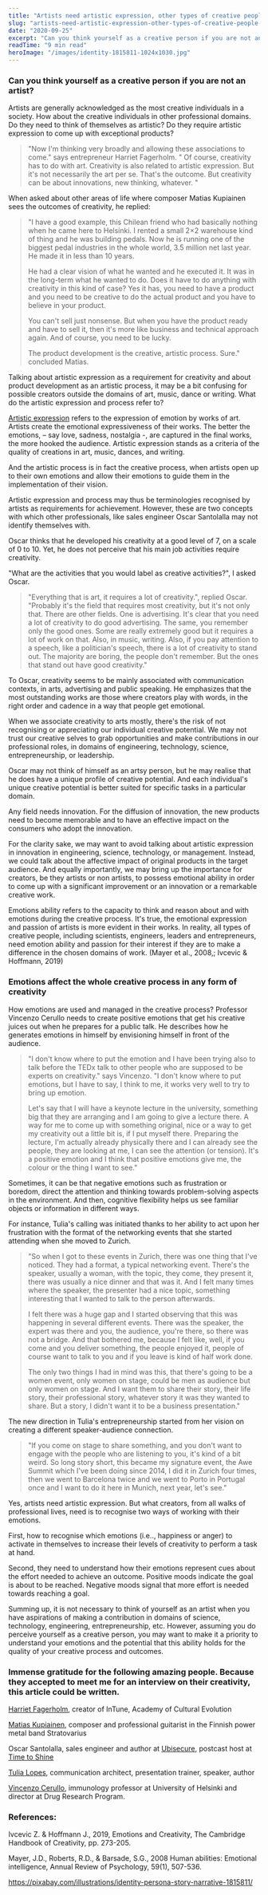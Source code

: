 ```yaml
---
title: "Artists need artistic expression, other types of creative people need emotion abilities in the creative process"
slug: "artists-need-artistic-expression-other-types-of-creative-people-need-emotion-abilities-in-the-creative-process"
date: "2020-09-25"
excerpt: "Can you think yourself as a creative person if you are not an artist? Artists are generally acknowledged as the most creative individuals in a society. How about the creative individuals in other professional domains. Do they need to think of themselves as artistic? Do they require artistic expression to come up with exceptional products?"
readTime: "9 min read"
heroImage: "/images/identity-1815811-1024x1030.jpg"
---
```


### Can you think yourself as a creative person if you are not an artist?

Artists are generally acknowledged as the most creative individuals in a society. How about the creative individuals in other professional domains. Do they need to think of themselves as artistic? Do they require artistic expression to come up with exceptional products?

> "Now I'm thinking very broadly and allowing these associations to come." says entrepreneur Harriet Fagerholm. " Of course, creativity has to do with art. Creativity is also related to artistic expression. But it's not necessarily the art per se. That's the outcome. But creativity can be about innovations, new thinking, whatever. "

When asked about other areas of life where composer Matias Kupiainen sees the outcomes of creativity, he replied:

> "I have a good example, this Chilean friend who had basically nothing when he came here to Helsinki. I rented a small 2×2 warehouse kind of thing and he was building pedals. Now he is running one of the biggest pedal industries in the whole world, 3.5 million net last year. He made it in less than 10 years.
>
> He had a clear vision of what he wanted and he executed it. It was in the long-term what he wanted to do. Does it have to do anything with creativity in this kind of case? Yes it has, you need to have a product and you need to be creative to do the actual product and you have to believe in your product.
>
> You can't sell just nonsense. But when you have the product ready and have to sell it, then it's more like business and technical approach again. And of course, you need to be lucky.
>
> The product development is the creative, artistic process. Sure." concluded Matias.

Talking about artistic expression as a requirement for creativity and about product development as an artistic process, it may be a bit confusing for possible creators outside the domains of art, music, dance or writing. What do the artistic expression and process refer to?

[Artistic expression](https://www.rep.routledge.com/articles/thematic/artistic-expression/v-1) refers to the expression of emotion by works of art. Artists create the emotional expressiveness of their works. The better the emotions, – say love, sadness, nostalgia -, are captured in the final works, the more hooked the audience. Artistic expression stands as a criteria of the quality of creations in art, music, dances, and writing.

And the artistic process is in fact the creative process, when artists open up to their own emotions and allow their emotions to guide them in the implementation of their vision.

Artistic expression and process may thus be terminologies recognised by artists as requirements for achievement. However, these are two concepts with which other professionals, like sales engineer Oscar Santolalla may not identify themselves with.

Oscar thinks that he developed his creativity at a good level of 7, on a scale of 0 to 10. Yet, he does not perceive that his main job activities require creativity.

"What are the activities that you would label as creative activities?", I asked Oscar.

> "Everything that is art, it requires a lot of creativity.", replied Oscar. "Probably it's the field that requires most creativity, but it's not only that. There are other fields. One is advertising. It's clear that you need a lot of creativity to do good advertising. The same, you remember only the good ones. Some are really extremely good but it requires a lot of work on that. Also, in music, writing. Also, if you pay attention to a speech, like a politician's speech, there is a lot of creativity to stand out. The majority are boring, the people don't remember. But the ones that stand out have good creativity."

To Oscar, creativity seems to be mainly associated with communication contexts, in arts, advertising and public speaking. He emphasizes that the most outstanding works are those where creators play with words, in the right order and cadence in a way that people get emotional.

When we associate creativity to arts mostly, there's the risk of not recognising or appreciating our individual creative potential. We may not trust our creative selves to grab opportunities and make contributions in our professional roles, in domains of engineering, technology, science, entrepreneurship, or leadership.

Oscar may not think of himself as an artsy person, but he may realise that he does have a unique profile of creative potential. And each individual's unique creative potential is better suited for specific tasks in a particular domain.

Any field needs innovation. For the diffusion of innovation, the new products need to become memorable and to have an effective impact on the consumers who adopt the innovation.

For the clarity sake, we may want to avoid talking about artistic expression in innovation in engineering, science, technology, or management. Instead, we could talk about the affective impact of original products in the target audience. And equally importantly, we may bring up the importance for creators, be they artists or non artists, to possess emotional ability in order to come up with a significant improvement or an innovation or a remarkable creative work.

Emotions ability refers to the capacity to think and reason about and with emotions during the creative process. It's true, the emotional expression and passion of artists is more evident in their works. In reality, all types of creative people, including scientists, engineers, leaders and entrepreneurs, need emotion ability and passion for their interest if they are to make a difference in the chosen domains of work. (Mayer et al., 2008,; Ivcevic & Hoffmann, 2019)

### Emotions affect the whole creative process in any form of creativity

How emotions are used and managed in the creative process? Professor Vincenzo Cerullo needs to create positive emotions that get his creative juices out when he prepares for a public talk. He describes how he generates emotions in himself by envisioning himself in front of the audience.

> "I don't know where to put the emotion and I have been trying also to talk before the TEDx talk to other people who are supposed to be experts on creativity." says Vincenzo. "I don't know where to put emotions, but I have to say, I think to me, it works very well to try to bring up emotion.
>
> Let's say that I will have a keynote lecture in the university, something big that they are arranging and I am going to give a lecture there. A way for me to come up with something original, nice or a way to get my creativity out a little bit is, if I put myself there. Preparing the lecture, I'm actually already physically there and I can already see the people, they are looking at me, I can see the attention (or tension). It's a positive emotion and I think that positive emotions give me, the colour or the thing I want to see."

Sometimes, it can be that negative emotions such as frustration or boredom, direct the attention and thinking towards problem-solving aspects in the environment. And then, cognitive flexibility helps us see familiar objects or information in different ways.

For instance, Tulia's calling was initiated thanks to her ability to act upon her frustration with the format of the networking events that she started attending when she moved to Zurich.

> "So when I got to these events in Zurich, there was one thing that I've noticed. They had a format, a typical networking event. There's the speaker, usually a woman, with the topic, they come, they present it, there was usually a nice dinner and that was it. And I felt many times where the speaker, the presenter had a nice topic, something interesting that I wanted to talk to the person afterwards.
>
> I felt there was a huge gap and I started observing that this was happening in several different events. There was the speaker, the expert was there and you, the audience, you're there, so there was not a bridge. And that bothered me, because I felt like, well, if you come and you deliver something, the people enjoyed it, people of course want to talk to you and if you leave is kind of half work done.
>
> The only two things I had in mind was this, that there's going to be a women event, only women on stage, could be men as audience but only women on stage. And I want them to share their story, their life story, their professional story, whatever story it was they wanted to share. But a story, I didn't want it to be a business presentation."

The new direction in Tulia's entrepreneurship started from her vision on creating a different speaker-audience connection.

> "If you come on stage to share something, and you don't want to engage with the people who are listening to you, it's kind of a bit weird. So long story short, this became my signature event, the Awe Summit which I've been doing since 2014, I did it in Zurich four times, then we went to Barcelona twice and we went to Porto in Portugal once and I want to do it here in Munich, next year, let's see."

Yes, artists need artistic expression. But what creators, from all walks of professional lives, need is to recognise two ways of working with their emotions.

First, how to recognise which emotions (i.e.., happiness or anger) to activate in themselves to increase their levels of creativity to perform a task at hand.

Second, they need to understand how their emotions represent cues about the effort needed to achieve an outcome. Positive moods indicate the goal is about to be reached. Negative moods signal that more effort is needed towards reaching a goal.

Summing up, it is not necessary to think of yourself as an artist when you have aspirations of making a contribution in domains of science, technology, engineering, entrepreneurship, etc. However, assuming you do perceive yourself as a creative person, you may want to make it a priority to understand your emotions and the potential that this ability holds for the quality of your creative process and outcomes.

### Immense gratitude for the following amazing people. Because they accepted to meet me for an interview on their creativity, this article could be written.

[Harriet Fagerholm](https://www.intune.fi/), creator of InTune, Academy of Cultural Evolution

[Matias Kupiainen](https://www.facebook.com/MatiasKupiainenOfficial), composer and professional guitarist in the Finnish power metal band Stratovarius

Oscar Santolalla, sales engineer and author at [Ubisecure](https://www.ubisecure.com/author/oscar-santolalla/), postcast host at [Time to Shine](https://www.timetoshinepodcast.com/about/)

[Tulia Lopes](https://www.tulia-lopes.com/), communication architect, presentation trainer, speaker, author

[Vincenzo Cerullo](https://researchportal.helsinki.fi/fi/persons/vincenzo-cerullo), immunology professor at University of Helsinki and director at Drug Research Program.

### References:

Ivcevic Z. & Hoffmann J., 2019, Emotions and Creativity, The Cambridge Handbook of Creativity, pp. 273-205.

Mayer, J.D., Roberts, R.D., & Barsade, S.G., 2008 Human abilities: Emotional intelligence, Annual Review of Psychology, 59(1), 507-536.

https://pixabay.com/illustrations/identity-persona-story-narrative-1815811/